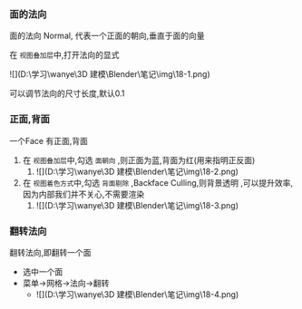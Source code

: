 ### 面的法向

面的法向 Normal, 代表一个正面的朝向,垂直于面的向量

在	`视图叠加层`中,打开法向的显式

![](D:\学习\wanye\3D 建模\Blender\笔记\img\18-1.png)

可以调节法向的尺寸长度,默认0.1





### 正面,背面

一个Face 有正面,背面

1. 在	`视图叠加层`中,勾选	`面朝向` 	,则正面为蓝,背面为红(用来指明正反面)
   1. ![](D:\学习\wanye\3D 建模\Blender\笔记\img\18-2.png)
2. 在     `视图着色方式`中,勾选	`背面剔除` ,Backface Culling,则背景透明	,可以提升效率,因为内部我们并不关心,不需要渲染
   1. ![](D:\学习\wanye\3D 建模\Blender\笔记\img\18-3.png)





### 翻转法向

翻转法向,即翻转一个面

- 选中一个面
- 菜单->网格->法向->翻转
  - ![](D:\学习\wanye\3D 建模\Blender\笔记\img\18-4.png)

